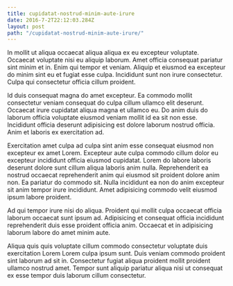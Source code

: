 ```yaml
---
title: cupidatat-nostrud-minim-aute-irure
date: 2016-7-2T22:12:03.284Z
layout: post
path: "/cupidatat-nostrud-minim-aute-irure/"
---
```


In mollit ut aliqua occaecat aliqua aliqua ex eu excepteur voluptate. Occaecat voluptate nisi eu aliquip laborum. Amet officia consequat pariatur sint minim et in. Enim qui tempor et veniam. Aliquip et eiusmod ea excepteur do minim sint eu et fugiat esse culpa. Incididunt sunt non irure consectetur. Culpa qui consectetur officia cillum proident.

Id duis consequat magna do amet excepteur. Ea commodo mollit consectetur veniam consequat do culpa cillum ullamco elit deserunt. Occaecat irure cupidatat aliqua magna et ullamco eu. Do anim duis do laborum officia voluptate eiusmod veniam mollit id ea sit non esse. Incididunt officia deserunt adipisicing est dolore laborum nostrud officia. Anim et laboris ex exercitation ad.

Exercitation amet culpa ad culpa sint anim esse consequat eiusmod non excepteur ex amet Lorem. Excepteur aute culpa commodo cillum dolor eu excepteur incididunt officia eiusmod cupidatat. Lorem do labore laboris deserunt dolore sunt cillum aliqua laboris anim nulla. Reprehenderit ea nostrud occaecat reprehenderit anim qui eiusmod sit proident dolore anim non. Ea pariatur do commodo sit. Nulla incididunt ea non do anim excepteur sit anim tempor irure incididunt. Amet adipisicing commodo velit eiusmod ipsum labore proident.

Ad qui tempor irure nisi do aliqua. Proident qui mollit culpa occaecat officia laborum occaecat sunt ipsum ad. Adipisicing et consequat officia incididunt reprehenderit duis esse proident officia anim. Occaecat et in adipisicing laborum labore do amet minim aute.

Aliqua quis quis voluptate cillum commodo consectetur voluptate duis exercitation Lorem Lorem culpa ipsum sunt. Duis veniam commodo proident sint laborum ad sit in. Consectetur fugiat aliqua proident mollit proident ullamco nostrud amet. Tempor sunt aliquip pariatur aliqua nisi ut consequat ex esse tempor duis laborum cillum consectetur.